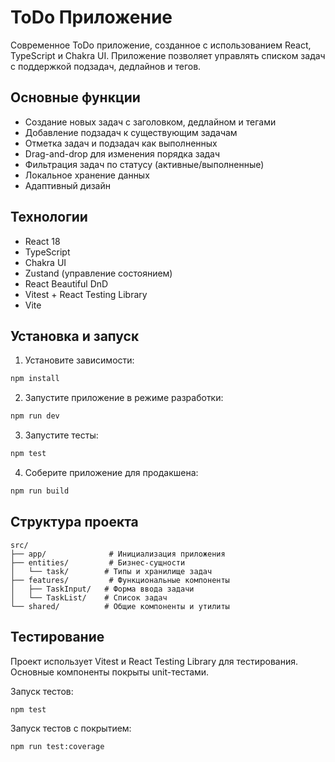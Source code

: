 # ToDo Приложение

Современное ToDo приложение, созданное с использованием React, TypeScript и Chakra UI. Приложение позволяет управлять списком задач с поддержкой подзадач, дедлайнов и тегов.

## Основные функции

- Создание новых задач с заголовком, дедлайном и тегами
- Добавление подзадач к существующим задачам
- Отметка задач и подзадач как выполненных
- Drag-and-drop для изменения порядка задач
- Фильтрация задач по статусу (активные/выполненные)
- Локальное хранение данных
- Адаптивный дизайн

## Технологии

- React 18
- TypeScript
- Chakra UI
- Zustand (управление состоянием)
- React Beautiful DnD
- Vitest + React Testing Library
- Vite

## Установка и запуск

1. Установите зависимости:

```bash
npm install
```

2. Запустите приложение в режиме разработки:

```bash
npm run dev
```

3. Запустите тесты:

```bash
npm test
```

4. Соберите приложение для продакшена:

```bash
npm run build
```

## Структура проекта

```
src/
├── app/              # Инициализация приложения
├── entities/         # Бизнес-сущности
│   └── task/        # Типы и хранилище задач
├── features/         # Функциональные компоненты
│   ├── TaskInput/   # Форма ввода задачи
│   └── TaskList/    # Список задач
└── shared/          # Общие компоненты и утилиты
```

## Тестирование

Проект использует Vitest и React Testing Library для тестирования. Основные компоненты покрыты unit-тестами.

Запуск тестов:

```bash
npm test
```

Запуск тестов с покрытием:

```bash
npm run test:coverage
```
